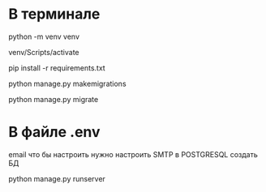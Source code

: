 # В терминале
python -m venv venv

venv/Scripts/activate

pip install -r requirements.txt

python manage.py makemigrations

python manage.py migrate




# В файле .env 
email что бы настроить нужно настроить SMTP
в POSTGRESQL создать БД




python manage.py runserver
